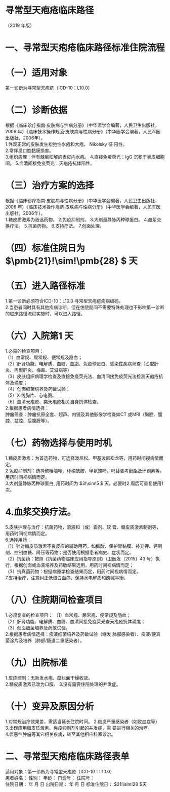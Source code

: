 # 寻常型天疱疮临床路径  
（2019 年版）  
# 一、寻常型天疱疮临床路径标准住院流程  
# （一）适用对象  
第一诊断为寻常型天疱疮（ICD-10：L10.0）  
# （二）诊断依据  
根据《临床诊疗指南·皮肤病与性病分册》（中华医学会编著，人民卫生出版社，2006 年）《临床技术操作规范·皮肤病与性病分册》（中华医学会编著，人民军医出版社，2006年）。  
1.外观正常的皮肤发生松弛性水疱和大疱， Nikolsky 征 阳性。  
2.常伴发口腔黏膜损害。  
3.组织病理：伴有棘层松解的表皮内水疱。 4.直接免疫荧光：IgG 沉积于表皮细胞间。 5.血清间接免疫荧光：天疱疮抗体阳性。  
# （三）治疗方案的选择  
根据《临床诊疗指南·皮肤病与性病分册》（中华医学会编著，人民卫生出版社，2006 年）《临床技术操作规范·皮肤病与性病分册》（中华医学会编著，人民军医出版社，2006年）。  
1.糖皮质激素为首选药物。 2.免疫抑制剂。 3.大剂量静脉丙种球蛋白。 4.血浆交换疗法。 5.抗菌药物。 6.支持疗法。 7.创面处理。  
# （四）标准住院日为 $\pmb{21}\!\sim\!\pmb{28} $ 天  
# （五）进入路径标准  
1.第一诊断必须符合ICD-10：L10.0 寻常型天疱疮疾病编码。  
2.当患者同时具有其他疾病诊断，但在住院期间不需要特殊处理也不影响第一诊断的临床路径流程实施时，可以进入路径。  
# （六）入院第1 天  
1.必需的检查项目：  
（1）血常规、尿常规、便常规及隐血；  
（2）肝肾功能、电解质、血糖、血脂、免疫球蛋白、感染性疾病筛查（乙型肝炎、丙型肝炎、梅毒、艾滋病等）  
（3）皮肤组织病理学检查及直接免疫荧光法、血清间接免疫荧光法检测天疱疮抗体及滴度；  
（4）创面细菌培养及药敏试验；  
（5）X 线胸片、心电图。  
（6）血清天疱疮、类天疱疮相关自身抗体检查。  
2.根据患者病情选择：  
肿瘤筛查：肿瘤抗原全套、超声、内镜及其他影像学检查如CT 或MRI（胸腔、腹腔、盆腔、后腹膜等）。  
# （七）药物选择与使用时机  
1.糖皮质激素：为首选药物，可选择泼尼松、甲基泼尼松龙等，用药时间视病情而定。  
2.免疫抑制剂：选择硫唑嘌呤、环磷酰胺、甲氨蝶呤、吗替麦考酚酯及环孢素等，用药时间视病情而定。  
3.大剂量静脉丙种球蛋白, 用药时间为 $3\!\sim\!5 $ 天。必要时2 周后可重复使用1 次。  
# 4.血浆交换疗法。  
5.皮肤护理与治疗：抗菌药物，溶液和（或）霜剂、软 膏、糖皮质激素制剂等，用药时间视病情而定。  
6.选择用药：  
（1）针对糖皮质激素不良反应的辅助用药，如抑酸、保护胃黏膜、补充钾、钙制剂、控制血糖、降压等药物；是否使用根据患者病史、症状而定。  
（2）抗菌药：按照《抗菌药物临床应用指导原则》（卫医发〔2015〕43 号）执行，根据创面或血液培养及药敏结果选用，用药时间视病情而定；  
（3）抗真菌药物：根据病原学检查结果而定，用药时间视病情而定。  
7.支持治疗，注意纠正低蛋白血症、保持水电解质和酸碱平衡。  
# （八）住院期间检查项目  
1.必须复查的检查项目： （1）血常规、尿常规、便常规及隐血；  
（2）肝肾功能、电解质、血糖、血清间接免疫荧光查天疱疮抗体滴度；  
（3）创面细菌培养及药敏试验。  
2.根据患者病情选择：痰液细菌培养及药敏试验（继发 肺部感染者）、痰液/便真菌涂片及培养（肺部/肠道二重感染者）。  
# （九）出院标准  
1.皮疹控制：无新发水疱、糜烂面干燥收敛。  
2.糖皮质激素已改为口服。 3.没有需要住院处理的并发症。  
# （十）变异及原因分析  
1.对常规治疗效果差，需适当延长住院时间。 2.继发严重感染者（如败血症等）  
3.出现应用糖皮质激素、免疫抑制剂引起的并发症，需 要进行相关的治疗。  
4.伴恶性肿瘤等其它相关疾病，转至其他相应科室诊治。  
# 二、寻常型天疱疮临床路径表单  
适用对象：第一诊断为寻常型天疱疮（ICD-10：L10.0）  
患者姓名：           性别：    年龄：    门诊号：       住院号：  
住院日期：     年   月   日   出院日期：    年   月   日   标准住院日： $21\!\sim\!28 $天  
